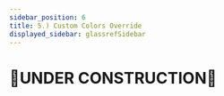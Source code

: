 ```yaml
---
sidebar_position: 6
title: 5.) Custom Colors Override
displayed_sidebar: glassrefSidebar
---
```


# 🚧UNDER CONSTRUCTION🚧